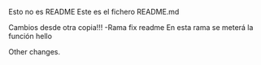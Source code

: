 Esto no es README
Este es el fichero README.md
 
Cambios desde otra copia!!!
-Rama fix readme
En esta rama se meterá la función hello

Other changes.
